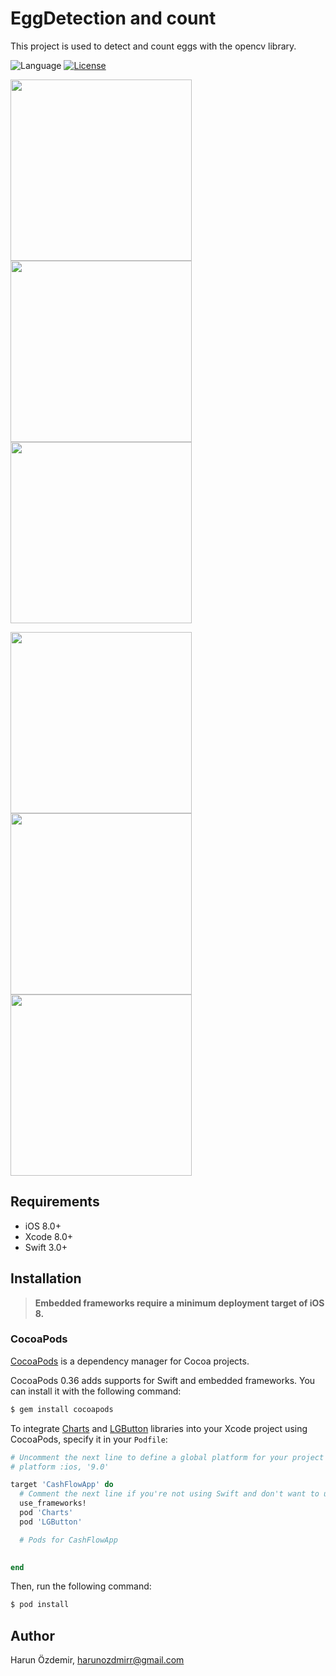 # EggDetection and count

This project is used to detect and count eggs with the opencv library.

![Language](https://img.shields.io/pypi/pyversions/Django.svg)
[![License](http://img.shields.io/badge/license-MIT-lightgrey.svg?style=flat
)](http://mit-license.org)


<p float="left">
  <img src="https://github.com/harunozdemir/CashFlowApp/blob/master/master/Simulator%20Screen%20Shot%20-%20iPhone%208%20-%202018-10-03%20at%2000.05.46.png" width="290">
  <img src="https://github.com/harunozdemir/CashFlowApp/blob/master/master/Simulator%20Screen%20Shot%20-%20iPhone%208%20-%202018-10-03%20at%2000.05.54.png" width="290">
  <img src="https://github.com/harunozdemir/CashFlowApp/blob/master/master/Simulator%20Screen%20Shot%20-%20iPhone%208%20-%202018-10-03%20at%2000.05.58.png" width="290">
</p>

<p float="left">
  <img src="https://github.com/harunozdemir/CashFlowApp/blob/master/master/Simulator%20Screen%20Shot%20-%20iPhone%208%20-%202018-10-03%20at%2000.06.08.png" width="290">
  <img src="https://github.com/harunozdemir/CashFlowApp/blob/master/master/Simulator%20Screen%20Shot%20-%20iPhone%208%20-%202018-10-03%20at%2000.06.16.png" width="290">
  <img src="https://github.com/harunozdemir/CashFlowApp/blob/master/master/Simulator%20Screen%20Shot%20-%20iPhone%208%20-%202018-10-03%20at%2000.06.28.png" width="290">
</p>

## Requirements
- iOS 8.0+
- Xcode 8.0+ 
- Swift 3.0+ 

## Installation

> **Embedded frameworks require a minimum deployment target of iOS 8.**



### CocoaPods

[CocoaPods](http://cocoapods.org) is a dependency manager for Cocoa projects.

CocoaPods 0.36 adds supports for Swift and embedded frameworks. You can install it with the following command:

```bash
$ gem install cocoapods
```

To integrate [Charts](https://github.com/danielgindi/Charts) and [LGButton](https://github.com/loregr/LGButton) libraries into your Xcode project using CocoaPods, specify it in your `Podfile`:

```ruby
# Uncomment the next line to define a global platform for your project
# platform :ios, '9.0'

target 'CashFlowApp' do
  # Comment the next line if you're not using Swift and don't want to use dynamic frameworks
  use_frameworks!
  pod 'Charts'
  pod 'LGButton'

  # Pods for CashFlowApp
  

end
```

Then, run the following command:

```bash
$ pod install
```

## Author

Harun Özdemir, harunozdmirr@gmail.com
